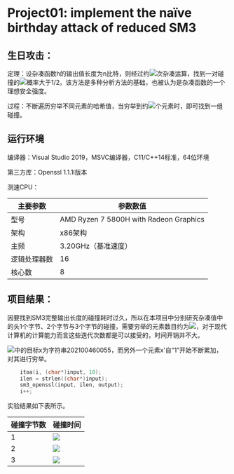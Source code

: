 # Project01: implement the naïve birthday attack of reduced SM3

## 生日攻击：

定理：设杂凑函数h的输出值长度为n比特，则经过约![](https://latex.codecogs.com/svg.image?2^{\frac{n}{2}})次杂凑运算，找到一对碰撞的![](https://latex.codecogs.com/svg.image?(x,x'))概率大于1/2。该方法是多种分析方法的基础，也被认为是杂凑函数的一个理想安全强度。

过程：不断遍历穷举不同元素的哈希值，当穷举到约![](https://latex.codecogs.com/svg.image?2^{\frac{n}{2}})个元素时，即可找到一组碰撞。

## 运行环境

编译器：Visual Studio 2019，MSVC编译器，C11/C++14标准，64位环境

第三方库：Openssl 1.1.1l版本

测速CPU：

| 主要参数     | 参数数值                               |
| ------------ | -------------------------------------- |
| 型号         | AMD Ryzen 7 5800H with Radeon Graphics |
| 架构         | x86架构                                |
| 主频         | 3.20GHz（基准速度）                    |
| 逻辑处理器数 | 16                                     |
| 核心数       | 8                                      |



## 项目结果：

因要找到SM3完整输出长度的碰撞耗时过久，所以在本项目中分别研究杂凑值中的头1个字节、2个字节与3个字节的碰撞，需要穷举的元素数目约为![](https://latex.codecogs.com/svg.image?&space;2^{\frac{8}{2}}=2^4,2^{\frac{16}{2}}=2^8,2^{\frac{24}{2}}=2^{12})，对于现代计算机的计算能力而言这些迭代次数都是可以接受的，时间开销并不大。

![](https://latex.codecogs.com/svg.image?(x,x'))中的目标x为字符串202100460055，而另外一个元素x'自“1”开始不断累加，对其进行穷举。

```c++
	itoa(i, (char*)input, 10);
	ilen = strlen((char*)input);
	sm3_openssl(input, ilen, output);
	i++;
```

实验结果如下表所示。

| 碰撞字节数 | 碰撞时间                                          |
| ---------- | ------------------------------------------------- |
| 1          | ![](https://latex.codecogs.com/svg.image?1794us)  |
| 2          | ![](https://latex.codecogs.com/svg.image?36285us) |
| 3          | ![](https://latex.codecogs.com/svg.image?19s)     |

